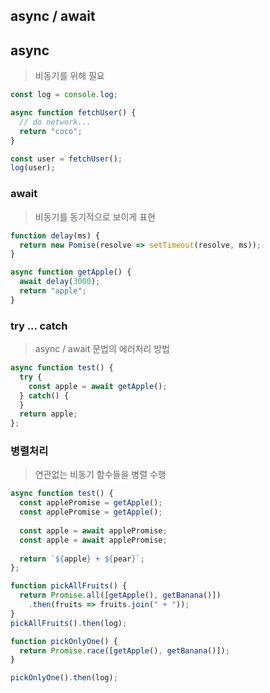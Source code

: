 ## async / await

## async

> 비동기를 위해 필요

```javascript
const log = console.log;

async function fetchUser() {
  // do network...
  return "coco";
}

const user = fetchUser();
log(user);
```

### await

> 비동기를 동기적으로 보이게 표현

```javascript
function delay(ms) {
  return new Pomise(resolve => setTimeout(resolve, ms));
}

async function getApple() {
  await delay(3000);
  return "apple";
}

```

### try ... catch

> async / await 문법의 에러처리 방법

```javascript
async function test() {
  try {
    const apple = await getApple();
  } catch() {
  }
  return apple;
};

```

### 병렬처리

> 연관없는 비동기 함수들을 병렬 수행

```javascript
async function test() {
  const applePromise = getApple();
  const applePromise = getApple();
  
  const apple = await applePromise;
  const apple = await applePromise;
  
  return `${apple} + ${pear}`;
};

function pickAllFruits() {
  return Promise.all([getApple(), getBanana()])
    .then(fruits => fruits.join(" + "));
}
pickAllFruits().then(log);

function pickOnlyOne() {
  return Promise.race([getApple(), getBanana()]);
}

pickOnlyOne().then(log);

```
